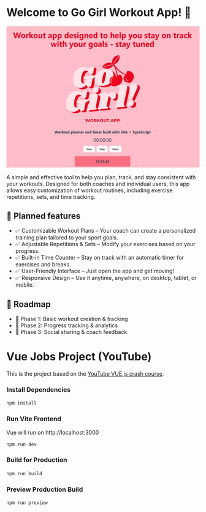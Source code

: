 # Welcome to Go Girl Workout App! 🚀

![Go Girl! Workout App](./public/sneek.JPG)

A simple and effective tool to help you plan, track, and stay consistent with your workouts. Designed for both coaches and individual users, this app allows easy customization of workout routines, including exercise repetitions, sets, and time tracking.

## 📌 Planned features

- ✅ Customizable Workout Plans – Your coach can create a personalized training plan tailored to your sport goals.
- ✅ Adjustable Repetitions & Sets – Modify your exercises based on your progress.
- ✅ Built-in Time Counter – Stay on track with an automatic timer for exercises and breaks.
- ✅ User-Friendly Interface – Just open the app and get moving!
- ✅ Responsive Design – Use it anytime, anywhere, on desktop, tablet, or mobile.

## 📌 Roadmap

- 🔹 Phase 1: Basic workout creation & tracking
- 🔹 Phase 2: Progress tracking & analytics
- 🔹 Phase 3: Social sharing & coach feedback

# Vue Jobs Project (YouTube)

This is the project based on the [YouTube VUE.js crash course](https://www.youtube.com/watch?v=VeNfHj6MhgA).

### Install Dependencies

```bash
npm install
```

### Run Vite Frontend

Vue will run on http://localhost:3000

```bash
npm run dev
```

### Build for Production

```bash
npm run build
```

### Preview Production Build

```bash
npm run preview
```
